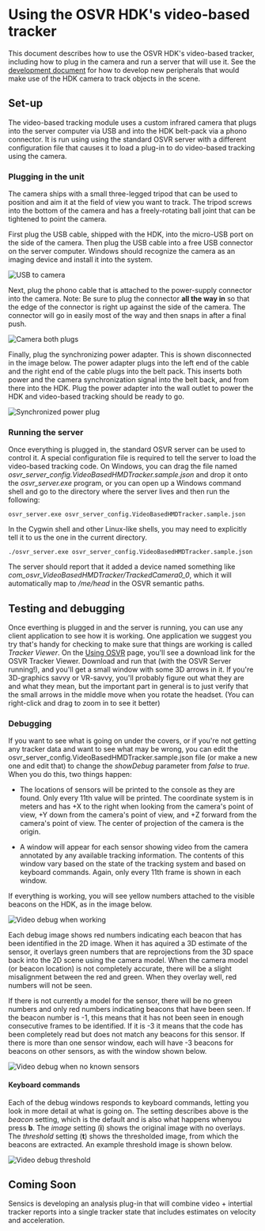 # Using the OSVR HDK's video-based tracker

This document describes how to use the OSVR HDK's video-based tracker, including how to plug in the camera and run a server that will use it.  See the [development document](./Developing.md) for how to develop new peripherals that would make use of the HDK camera to track objects in the scene.

## Set-up

The video-based tracking module uses a custom infrared camera that plugs into the server computer via USB  and into the HDK belt-pack via a phono connector.  It is run using using the standard OSVR server with a different configuration file that causes it to load a plug-in to do video-based tracking using the camera.

### Plugging in the unit

The camera ships with a small three-legged tripod that can be used to position and aim it at the field of view you want to track.  The tripod screws into the bottom of the camera and has a freely-rotating ball joint that can be tightened to point the camera.

First plug the USB cable, shipped with the HDK, into the micro-USB port on the side of the camera.  Then plug the USB cable into a free USB connector on the server computer.  Windows should recognize the camera as an imaging device and install it into the system.

![USB to camera](./camera_USB.png)

Next, plug the phono cable that is attached to the power-supply connector into the camera.  Note: Be sure to plug the connector **all the way in** so that the edge of the connector is right up against the side of the camera.  The connector will go in easily most of the way and then snaps in after a final push.

![Camera both plugs](./camera_plugs.png)

Finally, plug the synchronizing power adapter.  This is shown disconnected in the image below.  The power adapter plugs into the left end of the cable and the right end of the cable plugs into the belt pack.  This inserts both power and the camera synchronization signal into the belt back, and from there into the HDK.  Plug the power adapter into the wall outlet to power the HDK and video-based tracking should be ready to go.

![Synchronized power plug](./sync_power_adapter.png)

### Running the server

Once everything is plugged in, the standard OSVR server can be used to control it.  A special configuration file is required to tell the server to load the video-based tracking code.  On Windows, you can drag the file named *osvr_server_config.VideoBasedHMDTracker.sample.json* and drop it onto the *osvr_server.exe* program, or you can open up a Windows command shell and go to the directory where the server lives and then run the following:

    osvr_server.exe osvr_server_config.VideoBasedHMDTracker.sample.json

In the Cygwin shell and other Linux-like shells, you may need to explicitly tell it to us the one in the current directory.

    ./osvr_server.exe osvr_server_config.VideoBasedHMDTracker.sample.json

The server should report that it added a device named something like *com_osvr_VideoBasedHMDTracker/TrackedCamera0_0*, which it will automatically map to */me/head* in the OSVR semantic paths.

## Testing and debugging

Once everthing is plugged in and the server is running, you can use any client application to see how it is working.  One application we suggest you try that's handy for checking to make sure that things are working is called *Tracker Viewer*. On the [Using OSVR](http://osvr.github.io/using/) page, you'll see a download link for the OSVR Tracker Viewer. Download and run that (with the OSVR Server running!), and you'll get a small window with some 3D arrows in it. If you're 3D-graphics savvy or VR-savvy, you'll probably figure out what they are and what they mean, but the important part in general is to just verify that the small arrows in the middle move when you rotate the headset. (You can right-click and drag to zoom in to see it better)

### Debugging

If you want to see what is going on under the covers, or if you're not getting any tracker data and want to see what may be wrong, you can edit the osvr_server_config.VideoBasedHMDTracker.sample.json file (or make a new one and edit that) to change the *showDebug* parameter from *false* to *true*.  When you do this, two things happen:

* The locations of sensors will be printed to the console as they are found.  Only every 11th value will be printed.  The coordinate system is in meters and has +X to the right when looking from the camera's point of view, +Y down from the camera's point of view, and +Z forward from the camera's point of view.  The center of projection of the camera is the origin.

* A window will appear for each sensor showing video from the camera annotated by any available tracking information.  The contents of this window vary based on the state of the tracking system and based on keyboard commands.  Again, only every 11th frame is shown in each window.

If everything is working, you will see yellow numbers attached to the visible beacons on the HDK, as in the image below.

![Video debug when working](./video_debug.png)

Each debug image shows red numbers indicating each beacon that has been identified in the 2D image.  When it has aquired a 3D estimate of the sensor, it overlays green numbers that are reprojections from the 3D space back into the 2D scene using the camera model.  When the camera model (or beacon location) is not completely accurate, there will be a slight misalignment between the red and green.  When they overlay well, red numbers will not be seen.

If there is not currently a model for the sensor, there will be no green numbers and only red numbers indicating beacons that have been seen.  If the beacon number is -1, this means that it has not been seen in enough consecutive frames to be identified.  If it is -3 it means that the code has been completely read but does not match any beacons for this sensor.  If there is more than one sensor window, each will have -3 beacons for beacons on other sensors, as with the window shown below.

![Video debug when no known sensors](./video_debug_unknown_sensors.png)

#### Keyboard commands

Each of the debug windows responds to keyboard commands, letting you look in more detail at what is going on.  The setting describes above is the *beacon* setting, which is the default and is also what happens whenyou press **b**.  The *image* setting (**i**) shows the original image with no overlays.  The *threshold* setting (**t**) shows the thresholded image, from which the beacons are extracted.  An example threshold image is shown below.

![Video debug threshold](./video_debug_threshold.png)

## Coming Soon

Sensics is developing an analysis plug-in that will combine video + intertial tracker reports into a single tracker state that includes estimates on velocity and acceleration.


